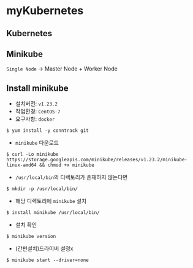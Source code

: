 # myKubernetes
## Kubernetes

## Minikube
`Single Node` -> Master Node + Worker Node

## Install minikube
* 설치버전: `v1.23.2`
* 작업환경: `CentOS-7`
* 요구사항: `docker`
~~~
$ yum install -y conntrack git 
~~~

* `minikube` 다운로드 
~~~
$ curl -Lo minikube https://storage.googleapis.com/minikube/releases/v1.23.2/minikube-linux-amd64 && chmod +x minikube
~~~

* `/usr/local/bin`의 디렉토리가 존재하지 않는다면 
~~~
$ mkdir -p /usr/local/bin/
~~~

* 해당 디렉토리에 `minikube` 설치 
~~~
$ install minikube /usr/local/bin/
~~~

* 설치 확인
~~~
$ minikube version
~~~


* (간펀설치)드라이버 설정x
~~~
$ minikube start --driver=none
~~~
